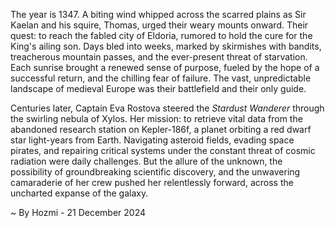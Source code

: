 
The year is 1347.  A biting wind whipped across the scarred plains as Sir Kaelan and his squire, Thomas, urged their weary mounts onward.  Their quest: to reach the fabled city of Eldoria, rumored to hold the cure for the King's ailing son.  Days bled into weeks, marked by skirmishes with bandits, treacherous mountain passes, and the ever-present threat of starvation. Each sunrise brought a renewed sense of purpose, fueled by the hope of a successful return, and the chilling fear of failure.  The vast, unpredictable landscape of medieval Europe was their battlefield and their only guide.


Centuries later, Captain Eva Rostova steered the *Stardust Wanderer* through the swirling nebula of Xylos.  Her mission: to retrieve vital data from the abandoned research station on Kepler-186f, a planet orbiting a red dwarf star light-years from Earth.  Navigating asteroid fields, evading space pirates, and repairing critical systems under the constant threat of cosmic radiation were daily challenges. But the allure of the unknown, the possibility of groundbreaking scientific discovery, and the unwavering camaraderie of her crew pushed her relentlessly forward, across the uncharted expanse of the galaxy.

~ By Hozmi - 21 December 2024
